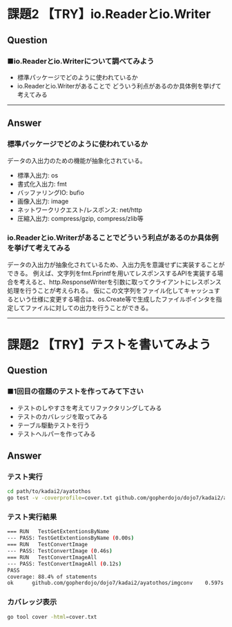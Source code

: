 # 課題2 【TRY】io.Readerとio.Writer

## Question

### ■io.Readerとio.Writerについて調べてみよう

- 標準パッケージでどのように使われているか
- io.Readerとio.Writerがあることで
どういう利点があるのか具体例を挙げて考えてみる

---

## Answer

### 標準パッケージでどのように使われているか

データの入出力のための機能が抽象化されている。
- 標準入出力: os
- 書式化入出力: fmt
- バッファリングIO: bufio
- 画像入出力: image
- ネットワークリクエスト/レスポンス: net/http
- 圧縮入出力: compress/gzip, compress/zlib等

### io.Readerとio.Writerがあることでどういう利点があるのか具体例を挙げて考えてみる

データの入出力が抽象化されているため、入出力先を意識せずに実装することができる。
例えば、文字列をfmt.Fprintfを用いてレスポンスするAPIを実装する場合を考えると、http.ResponseWriterを引数に取ってクライアントにレスポンス処理を行うことが考えられる。
仮にこの文字列をファイル化してキャッシュするという仕様に変更する場合は、os.Create等で生成したファイルポインタを指定してファイルに対しての出力を行うことができる。

---

# 課題2 【TRY】テストを書いてみよう

## Question

### ■1回目の宿題のテストを作ってみて下さい

- テストのしやすさを考えてリファクタリングしてみる
- テストのカバレッジを取ってみる
- テーブル駆動テストを行う
- テストヘルパーを作ってみる

## Answer

### テスト実行

```bash
cd path/to/kadai2/ayatothos
go test -v -coverprofile=cover.txt github.com/gopherdojo/dojo7/kadai2/ayatothos/imgconv
```
### テスト実行結果

```bash
=== RUN   TestGetExtentionsByName
--- PASS: TestGetExtentionsByName (0.00s)
=== RUN   TestConvertImage
--- PASS: TestConvertImage (0.46s)
=== RUN   TestConvertImageAll
--- PASS: TestConvertImageAll (0.12s)
PASS
coverage: 88.4% of statements
ok      github.com/gopherdojo/dojo7/kadai2/ayatothos/imgconv    0.597s  coverage: 88.4% of statements
```

### カバレッジ表示

```bash
go tool cover -html=cover.txt 
```
